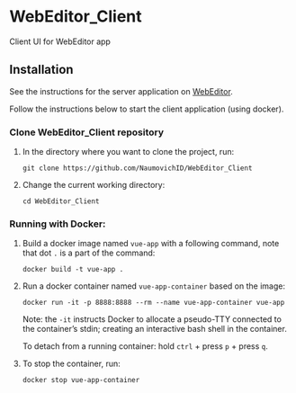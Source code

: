 # WebEditor_Client
Client UI for WebEditor app
## Installation
See the instructions for the server application on [WebEditor](https://github.com/NaumovichID/WebEditor).

Follow the instructions below to start the client application (using docker).


### Clone WebEditor_Client repository
1. In the directory where you want to clone the project, run:

    ``git clone https://github.com/NaumovichID/WebEditor_Client``
2. Change the current working directory:

    ``cd WebEditor_Client``


### Running with Docker:

1. Build a docker image named ``vue-app`` with a following command, note that dot ``.`` is a part of the command:

    ``docker build -t vue-app .``
    
2. Run a docker container named ``vue-app-container`` based on the image:

    ``docker run -it -p 8888:8888 --rm --name vue-app-container vue-app``
    
    Note: the ``-it`` instructs Docker to allocate a pseudo-TTY connected to the container’s stdin; creating an interactive bash shell in the container.
   
    To detach from a running container: hold ``ctrl`` + press ``p`` + press ``q``.
3. To stop the container, run:
    
    ``docker stop vue-app-container``
